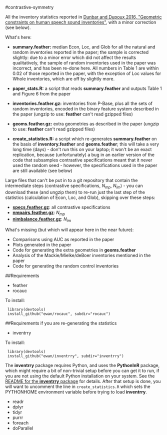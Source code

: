 #contrastive-symmetry

All the inventory statistics reported in [Dunbar and Dupoux 2016, "Geometric constraints on human speech sound inventories"](http://journal.frontiersin.org/article/10.3389/fpsyg.2016.01061/full), with a minor correction (see below).

What's here:

* **summary.feather:** median Econ, Loc, and Glob for all the natural and random inventories reported in the paper; the sample is corrected slightly: due to a minor error which did not affect the results qualitatively, the sample of random inventories used in the paper was incorrect, and has been re-done here. All numbers in Table 1 are within 0.02 of those reported in the paper, with the exception of Loc values for Whole inventories, which are off by slightly more.
* **paper_stats.R:** a script that reads **summary.feather** and outputs Table 1 and Figure 6 from the paper

* **inventories.feather.gz:** inventories from P-Base, plus all the sets of random inventories, encoded in the binary feature system described in the paper (ungzip to use: **feather** can't read gzipped files)
* **geoms.feather.gz:** extra geometries as described in the paper (ungzip to use: **feather** can't read gzipped files)
* **create_statistics.R:** a script which re-generates **summary.feather** on the basis of **inventory.feather** and **geoms.feather**; this will take a very long time (days) - don't run this on your laptop; it won't be an exact replication, because (unfortunately) a bug in an earlier version of the code that subsamples contrastive specifications meant that it never used the random seed - however, the specifications used in the paper are still available (see below)

Large files that can't be put in to a git repository that contain the intermediate steps (contrastive specifications, $N_{mp}$, $N_{im}$) - you can download these (and ungzip them) to re-run just the last step of the statistics (calculation of Econ, Loc, and Glob), skipping over these steps:

* **[specs.feather.gz](http://ewan.website/specs.feather.gz)**: all contrastive specifications
* **[nmpairs.feather.gz](http://ewan.website/nmpairs.feather.gz)**: $N_{mp}$
* **[nimbalance.feather.gz](http://ewan.website/nimbalance.feather.gz)**: $N_{im}$

What's missing (but which will appear here in the near future):

* Comparisons using AUC as reported in the paper
* Plots generated in the paper
* Code for generating the extra geometries in **geoms.feather**
* Analysis of the Mackie/Mielke/deBoer inventories mentioned in the paper
* Code for generating the random control inventories

##Requirements

* feather
* rocauc

To install:

     library(devtools)
     install_github("ewan/rocauc", subdir="rocauc")

##Requirements if you are re-generating the statistics

* inventrry


To install:

     library(devtools)
     install_github("ewan/inventrry", subdir="inventrry")

The **inventrry** package requires Python, and uses the **PythonInR** package, which might require a bit of non-trivial setup before you can get it to run, if you are not using the default Python installation on your system. See the [README for the **inventrry** package](https://github.com/ewan/inventrry) for details. After that setup is done, you will want to uncomment the line in `create_statistics.R` which sets the PYTHONHOME environment variable before trying to load **inventrry**.

* readr
* dplyr
* tidyr
* purrr
* foreach
* doParallel


